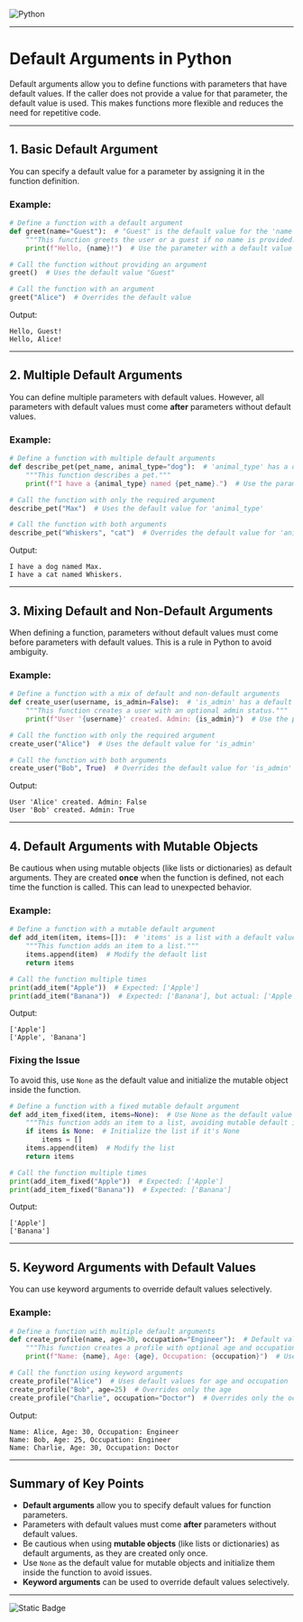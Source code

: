 ![Python](https://img.shields.io/badge/Python-FFD43B?style=for-the-badge&logo=python&logoColor=blue)

---

# Default Arguments in Python

Default arguments allow you to define functions with parameters that have default values. If the caller does not provide a value for that parameter, the default value is used. This makes functions more flexible and reduces the need for repetitive code.

---

## 1. Basic Default Argument

You can specify a default value for a parameter by assigning it in the function definition.

### Example:
```python
# Define a function with a default argument
def greet(name="Guest"):  # "Guest" is the default value for the 'name' parameter
    """This function greets the user or a guest if no name is provided."""
    print(f"Hello, {name}!")  # Use the parameter with a default value

# Call the function without providing an argument
greet()  # Uses the default value "Guest"

# Call the function with an argument
greet("Alice")  # Overrides the default value
```

Output:
```
Hello, Guest!
Hello, Alice!
```

---

## 2. Multiple Default Arguments

You can define multiple parameters with default values. However, all parameters with default values must come **after** parameters without default values.

### Example:
```python
# Define a function with multiple default arguments
def describe_pet(pet_name, animal_type="dog"):  # 'animal_type' has a default value
    """This function describes a pet."""
    print(f"I have a {animal_type} named {pet_name}.")  # Use the parameters

# Call the function with only the required argument
describe_pet("Max")  # Uses the default value for 'animal_type'

# Call the function with both arguments
describe_pet("Whiskers", "cat")  # Overrides the default value for 'animal_type'
```

Output:
```
I have a dog named Max.
I have a cat named Whiskers.
```

---

## 3. Mixing Default and Non-Default Arguments

When defining a function, parameters without default values must come before parameters with default values. This is a rule in Python to avoid ambiguity.

### Example:
```python
# Define a function with a mix of default and non-default arguments
def create_user(username, is_admin=False):  # 'is_admin' has a default value
    """This function creates a user with an optional admin status."""
    print(f"User '{username}' created. Admin: {is_admin}")  # Use the parameters

# Call the function with only the required argument
create_user("Alice")  # Uses the default value for 'is_admin'

# Call the function with both arguments
create_user("Bob", True)  # Overrides the default value for 'is_admin'
```

Output:
```
User 'Alice' created. Admin: False
User 'Bob' created. Admin: True
```

---

## 4. Default Arguments with Mutable Objects

Be cautious when using mutable objects (like lists or dictionaries) as default arguments. They are created **once** when the function is defined, not each time the function is called. This can lead to unexpected behavior.

### Example:
```python
# Define a function with a mutable default argument
def add_item(item, items=[]):  # 'items' is a list with a default value
    """This function adds an item to a list."""
    items.append(item)  # Modify the default list
    return items

# Call the function multiple times
print(add_item("Apple"))  # Expected: ['Apple']
print(add_item("Banana"))  # Expected: ['Banana'], but actual: ['Apple', 'Banana']
```

Output:
```
['Apple']
['Apple', 'Banana']
```

### Fixing the Issue
To avoid this, use `None` as the default value and initialize the mutable object inside the function.

```python
# Define a function with a fixed mutable default argument
def add_item_fixed(item, items=None):  # Use None as the default value
    """This function adds an item to a list, avoiding mutable default issues."""
    if items is None:  # Initialize the list if it's None
        items = []
    items.append(item)  # Modify the list
    return items

# Call the function multiple times
print(add_item_fixed("Apple"))  # Expected: ['Apple']
print(add_item_fixed("Banana"))  # Expected: ['Banana']
```

Output:
```
['Apple']
['Banana']
```

---

## 5. Keyword Arguments with Default Values

You can use keyword arguments to override default values selectively.

### Example:
```python
# Define a function with multiple default arguments
def create_profile(name, age=30, occupation="Engineer"):  # Default values for age and occupation
    """This function creates a profile with optional age and occupation."""
    print(f"Name: {name}, Age: {age}, Occupation: {occupation}")  # Use the parameters

# Call the function using keyword arguments
create_profile("Alice")  # Uses default values for age and occupation
create_profile("Bob", age=25)  # Overrides only the age
create_profile("Charlie", occupation="Doctor")  # Overrides only the occupation
```

Output:
```
Name: Alice, Age: 30, Occupation: Engineer
Name: Bob, Age: 25, Occupation: Engineer
Name: Charlie, Age: 30, Occupation: Doctor
```

---

## Summary of Key Points

- **Default arguments** allow you to specify default values for function parameters.
- Parameters with default values must come **after** parameters without default values.
- Be cautious when using **mutable objects** (like lists or dictionaries) as default arguments, as they are created only once.
- Use `None` as the default value for mutable objects and initialize them inside the function to avoid issues.
- **Keyword arguments** can be used to override default values selectively.

---

![Static Badge](https://img.shields.io/badge/Aditya%20Kumar-black?style=for-the-badge&logo=atlasos&logoColor=%23ffffff)